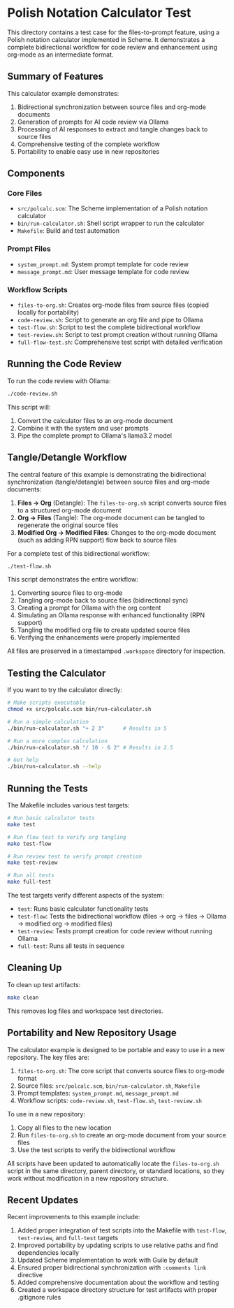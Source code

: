 # Polish Notation Calculator Test

This directory contains a test case for the files-to-prompt feature, using a Polish notation calculator implemented in Scheme. It demonstrates a complete bidirectional workflow for code review and enhancement using org-mode as an intermediate format.

## Summary of Features

This calculator example demonstrates:

1. Bidirectional synchronization between source files and org-mode documents
2. Generation of prompts for AI code review via Ollama
3. Processing of AI responses to extract and tangle changes back to source files
4. Comprehensive testing of the complete workflow
5. Portability to enable easy use in new repositories

## Components

### Core Files
- `src/polcalc.scm`: The Scheme implementation of a Polish notation calculator
- `bin/run-calculator.sh`: Shell script wrapper to run the calculator
- `Makefile`: Build and test automation

### Prompt Files
- `system_prompt.md`: System prompt template for code review
- `message_prompt.md`: User message template for code review

### Workflow Scripts
- `files-to-org.sh`: Creates org-mode files from source files (copied locally for portability)
- `code-review.sh`: Script to generate an org file and pipe to Ollama
- `test-flow.sh`: Script to test the complete bidirectional workflow
- `test-review.sh`: Script to test prompt creation without running Ollama
- `full-flow-test.sh`: Comprehensive test script with detailed verification

## Running the Code Review

To run the code review with Ollama:

```bash
./code-review.sh
```

This script will:
1. Convert the calculator files to an org-mode document
2. Combine it with the system and user prompts
3. Pipe the complete prompt to Ollama's llama3.2 model

## Tangle/Detangle Workflow

The central feature of this example is demonstrating the bidirectional synchronization (tangle/detangle) between source files and org-mode documents:

1. **Files → Org** (Detangle): The `files-to-org.sh` script converts source files to a structured org-mode document
2. **Org → Files** (Tangle): The org-mode document can be tangled to regenerate the original source files
3. **Modified Org → Modified Files**: Changes to the org-mode document (such as adding RPN support) flow back to source files

For a complete test of this bidirectional workflow:

```bash
./test-flow.sh
```

This script demonstrates the entire workflow:
1. Converting source files to org-mode
2. Tangling org-mode back to source files (bidirectional sync)
3. Creating a prompt for Ollama with the org content
4. Simulating an Ollama response with enhanced functionality (RPN support)
5. Tangling the modified org file to create updated source files
6. Verifying the enhancements were properly implemented

All files are preserved in a timestamped `.workspace` directory for inspection.

## Testing the Calculator

If you want to try the calculator directly:

```bash
# Make scripts executable
chmod +x src/polcalc.scm bin/run-calculator.sh

# Run a simple calculation
./bin/run-calculator.sh "+ 2 3"      # Results in 5

# Run a more complex calculation
./bin/run-calculator.sh "/ 10 - 6 2" # Results in 2.5

# Get help
./bin/run-calculator.sh --help
```

## Running the Tests

The Makefile includes various test targets:

```bash
# Run basic calculator tests
make test

# Run flow test to verify org tangling
make test-flow

# Run review test to verify prompt creation
make test-review

# Run all tests
make full-test
```

The test targets verify different aspects of the system:

- `test`: Runs basic calculator functionality tests
- `test-flow`: Tests the bidirectional workflow (files → org → files → Ollama → modified org → modified files)
- `test-review`: Tests prompt creation for code review without running Ollama
- `full-test`: Runs all tests in sequence

## Cleaning Up

To clean up test artifacts:

```bash
make clean
```

This removes log files and workspace test directories.

## Portability and New Repository Usage

The calculator example is designed to be portable and easy to use in a new repository. The key files are:

1. `files-to-org.sh`: The core script that converts source files to org-mode format
2. Source files: `src/polcalc.scm`, `bin/run-calculator.sh`, `Makefile`
3. Prompt templates: `system_prompt.md`, `message_prompt.md`
4. Workflow scripts: `code-review.sh`, `test-flow.sh`, `test-review.sh`

To use in a new repository:

1. Copy all files to the new location
2. Run `files-to-org.sh` to create an org-mode document from your source files
3. Use the test scripts to verify the bidirectional workflow

All scripts have been updated to automatically locate the `files-to-org.sh` script in the same directory, parent directory, or standard locations, so they work without modification in a new repository structure.

## Recent Updates

Recent improvements to this example include:

1. Added proper integration of test scripts into the Makefile with `test-flow`, `test-review`, and `full-test` targets
2. Improved portability by updating scripts to use relative paths and find dependencies locally
3. Updated Scheme implementation to work with Guile by default
4. Ensured proper bidirectional synchronization with `:comments link` directive
5. Added comprehensive documentation about the workflow and testing
6. Created a workspace directory structure for test artifacts with proper .gitignore rules